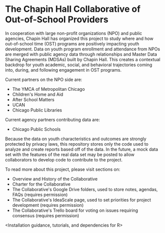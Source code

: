 The Chapin Hall Collaborative of Out-of-School Providers
========================================================

In cooperation with large non-profit organizations (NPO) and public agencies, Chapin Hall has organized this project to study where and how out-of-school time (OST) programs are positively impacting youth development. Data on youth program enrollment and attendance from NPOs are merged with public agency data through relationships and Master Data Sharing Agreements (MDSAs) built by Chapin Hall. This creates a contextual backdrop for youth academic, social, and behavioral trajectories coming into, during, and following engagement in OST programs.

Current partners on the NPO side are:
* The YMCA of Metropolitan Chicago
* Children's Home and Aid
* After School Matters
* UCAN
* Chicago Public Libraries

Current agency partners contributing data are:
* Chicago Public Schools

Because the data on youth characteristics and outcomes are strongly protected by privacy laws, this repository stores only the code used to analyze and create reports based off of the data. In the future, a mock data set with the features of the real data set may be posted to allow collaborators to develop code to contribute to the project.

To read more about this project, please visit sections on:
* Overview and History of the Collaborative
* Charter for the Collaborative
* The Collaborative's Google Drive folders, used to store notes, agendas, FAQs (requires permission)
* The Collaborative's IdeaScale page, used to set priorities for project development (requires permission)
* The Collaborative's Trello board for voting on issues requiring consensus (requires permission)

<Installation guidance, tutorials, and dependencies for R>
